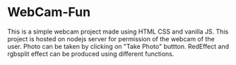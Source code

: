 # WebCam-Fun
This is a simple webcam project made using HTML CSS and vanilla JS. This project is hosted on nodejs server for permission of the webcam of the user. Photo can be taken by clicking on "Take Photo" buttton. RedEffect and rgbsplit effect can be produced using different functions.
